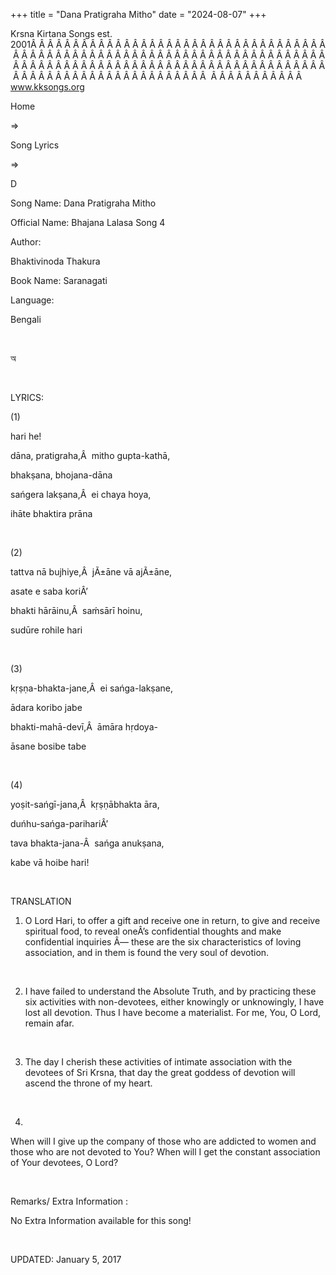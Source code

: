 +++ 
title = "Dana Pratigraha Mitho"
date = "2024-08-07"
+++

Krsna Kirtana Songs est. 2001Â Â Â Â Â Â Â Â Â Â Â Â Â Â Â Â Â Â Â Â Â Â Â Â Â Â Â Â Â Â Â Â Â Â Â Â Â Â Â Â Â Â Â Â Â Â Â Â Â Â Â Â Â Â Â Â Â Â Â Â Â Â Â Â Â Â Â Â Â Â Â Â Â Â Â Â Â Â Â Â Â Â Â Â Â Â Â Â Â Â Â Â Â Â Â Â Â Â Â Â Â Â Â Â Â Â Â Â Â Â Â Â Â Â Â Â Â Â Â Â Â Â Â Â Â Â Â Â Â Â Â Â  Â Â Â Â Â Â Â Â Â Â Â  
www.kksongs.org








Home
 
⇒
 
Song Lyrics
 
⇒
 
D


Song
Name: Dana Pratigraha Mitho


Official
Name: Bhajana Lalasa Song 4


Author:

Bhaktivinoda
Thakura


Book
Name: 
Saranagati


Language:

Bengali


 








অ








 


LYRICS:


(1)


hari
he!


dāna,
pratigraha,Â  mitho gupta-kathā,


bhakṣana,
bhojana-dāna


sańgera
lakṣana,Â  ei chaya hoya,


ihāte
bhaktira prāna


 


(2)


tattva
nā bujhiye,Â  jÃ±āne vā ajÃ±āne,


asate
e saba koriÂ’


bhakti
hārāinu,Â  saḿsārī hoinu,


sudūre
rohile hari


 


(3)


kṛṣṇa-bhakta-jane,Â 
ei sańga-lakṣane,


ādara
koribo jabe


bhakti-mahā-devī,Â 
āmāra hṛdoya-


āsane
bosibe tabe


 


(4)


yoṣit-sańgī-jana,Â 
kṛṣṇābhakta āra,


duńhu-sańga-parihariÂ’


tava
bhakta-jana-Â  sańga anukṣana,


kabe
vā hoibe hari!


 


TRANSLATION


1) O
Lord Hari, to offer a gift and receive one in return, to give and receive
spiritual food, to reveal oneÂ’s confidential thoughts and make confidential
inquiries Â— these are the six characteristics of loving association, and in
them is found the very soul of devotion.


 


2) I
have failed to understand the Absolute Truth, and by practicing these six
activities with non-devotees, either knowingly or unknowingly, I have lost all
devotion. Thus I have become a materialist. For me, You, O Lord, remain afar.


 


3) The
day I cherish these activities of intimate association with the devotees of Sri
Krsna, that day the great goddess of devotion will ascend the throne of my
heart.


 


4)
When will I give up the company of those who are addicted to women and those
who are not devoted to You? When will I get the constant association of Your
devotees, O Lord?


 


Remarks/ Extra Information
: 


No
Extra Information available for this song!


 


UPDATED:
 January 5, 2017